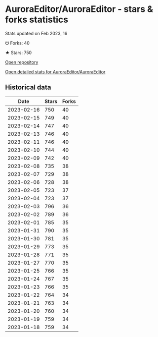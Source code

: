 # AuroraEditor/AuroraEditor - stars & forks statistics

Stats updated on Feb 2023, 16

☋ Forks: 40

★ Stars: 750

[Open repository](https://github.com/AuroraEditor/AuroraEditor)

[Open detailed stats for AuroraEditor/AuroraEditor](https://reviewgithub.com/rep/AuroraEditor/AuroraEditor)

## Historical data
| Date | Stars | Forks |
|------|-------|-------|
| 2023-02-16 | 750 | 40 | 
| 2023-02-15 | 749 | 40 | 
| 2023-02-14 | 747 | 40 | 
| 2023-02-13 | 746 | 40 | 
| 2023-02-11 | 746 | 40 | 
| 2023-02-10 | 744 | 40 | 
| 2023-02-09 | 742 | 40 | 
| 2023-02-08 | 735 | 38 | 
| 2023-02-07 | 729 | 38 | 
| 2023-02-06 | 728 | 38 | 
| 2023-02-05 | 723 | 37 | 
| 2023-02-04 | 723 | 37 | 
| 2023-02-03 | 796 | 36 | 
| 2023-02-02 | 789 | 36 | 
| 2023-02-01 | 785 | 35 | 
| 2023-01-31 | 790 | 35 | 
| 2023-01-30 | 781 | 35 | 
| 2023-01-29 | 773 | 35 | 
| 2023-01-28 | 771 | 35 | 
| 2023-01-27 | 770 | 35 | 
| 2023-01-25 | 766 | 35 | 
| 2023-01-24 | 767 | 35 | 
| 2023-01-23 | 766 | 35 | 
| 2023-01-22 | 764 | 34 | 
| 2023-01-21 | 763 | 34 | 
| 2023-01-20 | 760 | 34 | 
| 2023-01-19 | 759 | 34 | 
| 2023-01-18 | 759 | 34 | 

